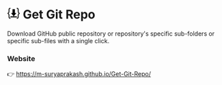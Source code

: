 <h1> <img src="images/logo_128.png" width=30 height=30 /> Get Git Repo </h1>

Download GitHub public repository or repository's specific sub-folders or specific sub-files with a single click.


### Website

👉 https://m-suryaprakash.github.io/Get-Git-Repo/